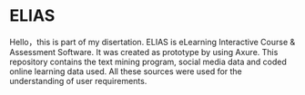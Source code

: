 # ELIAS
Hello，this is part of my disertation. ELIAS is eLearning Interactive Course & Assessment Software.
It was created as prototype by using Axure. This repository contains the text mining program, social media data and coded online learning data used.
All these sources were used for the understanding of user requirements.

